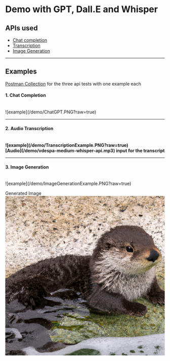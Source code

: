 # Demo with GPT, Dall.E and Whisper

APIs used 
-----
- [Chat completion](https://platform.openai.com/docs/api-reference/chat/create)
- [Transcription](https://platform.openai.com/docs/api-reference/audio/createTranscription)
- [Image Generation](https://platform.openai.com/docs/api-reference/images/create)

---------------------------------------------------------------------

Examples
-------
[Postman Collection](/demo/OpenAI.postman_collection.json) for the three api tests with one example each

<h4>1. Chat Completion</h4><br/>
![example](/demo/ChatGPT.PNG?raw=true)

-----------------------------------------

<h4>2. Audio Transcription<h4><br/>
![example](/demo/TranscriptionExample.PNG?raw=true)<br/>
[Audio](/demo/vdespa-medium-whisper-api.mp3) input for the transcript

---------------------------------------------------------

<h4>3. Image Generation</h4><br/>
![example](/demo/ImageGenerationExample.PNG?raw=true)

Generated Image<br/>
![image](/demo/GeneratedImage.png?raw=true)